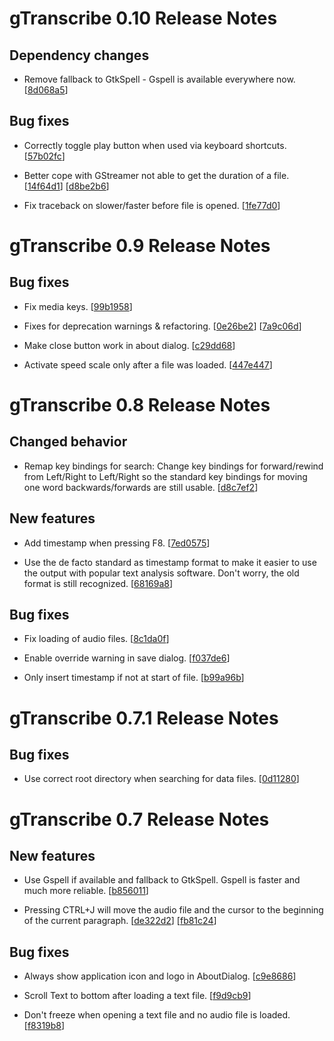 gTranscribe 0.10 Release Notes
=============================

Dependency changes
---------

  * Remove fallback to GtkSpell - Gspell is available everywhere now.
    [[8d068a5](https://github.com/innir/gtranscribe/commit/8d068a5a7973e7f74afb9af010c750e37f1391b0)]


Bug fixes
---------

  * Correctly toggle play button when used via keyboard shortcuts.
    [[57b02fc](https://github.com/innir/gtranscribe/commit/57b02fc788961ecc7a21f460c71d351b51217abe)]

  * Better cope with GStreamer not able to get the duration of a file.
    [[14f64d1](https://github.com/innir/gtranscribe/commit/14f64d1b5fe1ea69cf6c472040ca6828a770ad84)]
    [[d8be2b6](https://github.com/innir/gtranscribe/commit/d8be2b68f8f04c93e9b847081afe98935a79ec35)]

  * Fix traceback on slower/faster before file is opened.
    [[1fe77d0](https://github.com/innir/gtranscribe/commit/1fe77d0290441c55af79236a83b1e8e2dca6f0ef)]



gTranscribe 0.9 Release Notes
=============================

Bug fixes
---------

  * Fix media keys.
    [[99b1958](https://github.com/innir/gtranscribe/commit/99b19580471619709081e318882fdc030e60b5fa)]

  * Fixes for deprecation warnings & refactoring.
    [[0e26be2](https://github.com/innir/gtranscribe/commit/0e26be2dc9053a9cbdea7c97e60b32de1ceca454)]
    [[7a9c06d](https://github.com/innir/gtranscribe/commit/7a9c06d05dae2765fe42a548fda4d48733b97328)]

  * Make close button work in about dialog.
    [[c29dd68](https://github.com/innir/gtranscribe/commit/c29dd68ed5fbecdeab2bb32bf29bad6fdf0521cf)]

  * Activate speed scale only after a file was loaded.
    [[447e447](https://github.com/innir/gtranscribe/commit/447e44710a7bb5654d9b4186e93ac6a2bce2f1d5)]



gTranscribe 0.8 Release Notes
=============================

Changed behavior
------------

  * Remap key bindings for search:
    Change key bindings for forward/rewind from <CTRL>Left/Right to
    <CRTL><SHIFT>Left/Right so the standard key bindings for moving one
    word backwards/forwards are still usable.
    [[d8c7ef2](https://github.com/innir/gtranscribe/commit/d8c7ef29f6cd200202f34df6597e2bcce3ec80d4)]


New features
------------

  * Add timestamp when pressing F8.
    [[7ed0575](https://github.com/innir/gtranscribe/commit/7ed05758c550c3f8c0d0fb6d73d26ce705c0f771)]

  * Use the de facto standard as timestamp format to make it easier to use the
    output with popular text analysis software. Don't worry, the old format is
    still recognized.
    [[68169a8](https://github.com/innir/gtranscribe/commit/68169a8d968f98f587a137c4c039ca89b09cf369)]


Bug fixes
---------

  * Fix loading of audio files.
    [[8c1da0f](https://github.com/innir/gtranscribe/commit/8c1da0f705edd1915aced4fa2359b76ca662a3ae)]

  * Enable override warning in save dialog.
    [[f037de6](https://github.com/innir/gtranscribe/commit/f037de662a4204f19e35744c0d1d62b4da7211a2)]

  * Only insert timestamp if not at start of file.
    [[b99a96b](https://github.com/innir/gtranscribe/commit/b99a96b3952ec99e284a1a285d0d99a96ced22b0)]



gTranscribe 0.7.1 Release Notes
=============================

Bug fixes
---------

  * Use correct root directory when searching for data files.
    [[0d11280](https://github.com/innir/gtranscribe/commit/0d1128074e4def421db6c3d1fd396c98a045fac0)]



gTranscribe 0.7 Release Notes
=============================

New features
------------

  * Use Gspell if available and fallback to GtkSpell. Gspell is faster and much
    more reliable.
    [[b856011](https://github.com/innir/gtranscribe/commit/b8560119670be36b93c074ddc4a843e7cdda33b1)]

  * Pressing CTRL+J will move the audio file and the cursor to the beginning of
    the current paragraph.
    [[de322d2](https://github.com/innir/gtranscribe/commit/de322d2a2eef0a13dd596468a21c9e13c551ff3f)]
    [[fb81c24](https://github.com/innir/gtranscribe/commit/fb81c24995285cbdb13b1eba9a44eee3da6395ca)]


Bug fixes
---------

  * Always show application icon and logo in AboutDialog.
    [[c9e8686](https://github.com/innir/gtranscribe/commit/c9e8686b3efeda3a04d0c411f1b2044568b5ca75)]

  * Scroll Text to bottom after loading a text file.
    [[f9d9cb9](https://github.com/innir/gtranscribe/commit/f9d9cb91e0eebcb16fe343b8cd38117548082084)]

  * Don't freeze when opening a text file and no audio file is loaded.
    [[f8319b8](https://github.com/innir/gtranscribe/commit/f8319b867738579e83e13bb9c23f4464df0f1c4f)]
